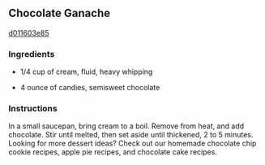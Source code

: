 ## Chocolate Ganache

[d011603e85](http://www.delish.com/recipefinder/chocolate-ganache-recipe)

### Ingredients

 - 1/4 cup of cream, fluid, heavy whipping

 - 4 ounce of candies, semisweet chocolate

### Instructions

In a small saucepan, bring cream to a boil. Remove from heat, and add chocolate. Stir until melted, then set aside until thickened, 2 to 5 minutes. Looking for more dessert ideas? Check out our homemade chocolate chip cookie recipes, apple pie recipes, and chocolate cake recipes.